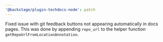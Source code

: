 ```yaml
---
'@backstage/plugin-techdocs-node': patch
---
```


Fixed issue with git feedback buttons not appearing automatically in docs pages. This was done by appending `repo_url` to the helper function `getRepoUrlFromLocationAnnotation`.
